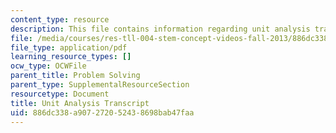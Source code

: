```yaml
---
content_type: resource
description: This file contains information regarding unit analysis transcript.
file: /media/courses/res-tll-004-stem-concept-videos-fall-2013/886dc338a907272052438698bab47faa_MITRES_TLL-004F13_UnitAnal.pdf
file_type: application/pdf
learning_resource_types: []
ocw_type: OCWFile
parent_title: Problem Solving
parent_type: SupplementalResourceSection
resourcetype: Document
title: Unit Analysis Transcript
uid: 886dc338-a907-2720-5243-8698bab47faa
---
```

